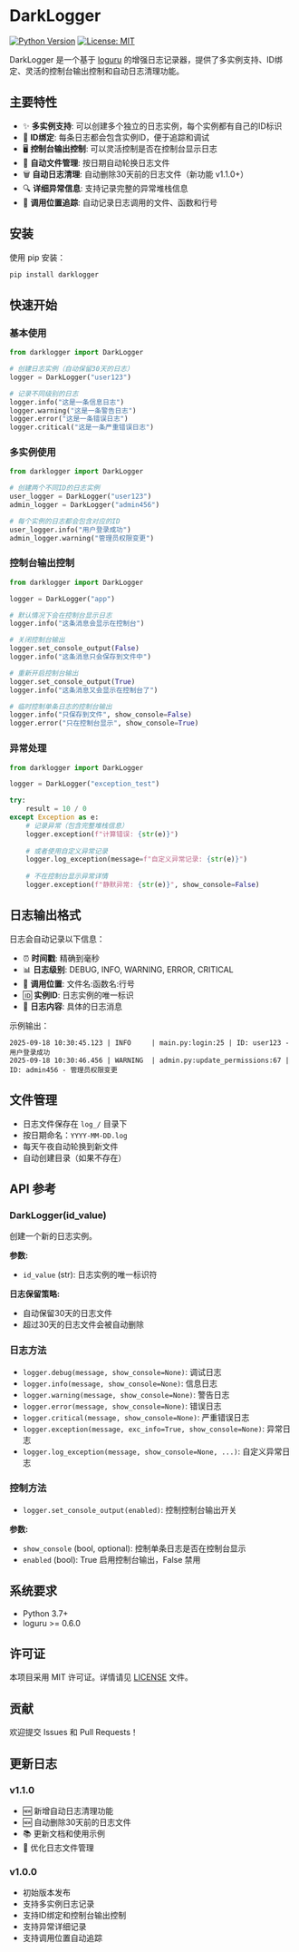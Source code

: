 # DarkLogger

[![Python Version](https://img.shields.io/badge/python-3.7%2B-blue.svg)](https://www.python.org/downloads/)
[![License: MIT](https://img.shields.io/badge/License-MIT-yellow.svg)](https://opensource.org/licenses/MIT)

DarkLogger 是一个基于 [loguru](https://github.com/Delgan/loguru) 的增强日志记录器，提供了多实例支持、ID绑定、灵活的控制台输出控制和自动日志清理功能。

## 主要特性

- ✨ **多实例支持**: 可以创建多个独立的日志实例，每个实例都有自己的ID标识
- 🎯 **ID绑定**: 每条日志都会包含实例ID，便于追踪和调试
- 🖥️ **控制台输出控制**: 可以灵活控制是否在控制台显示日志
- 📁 **自动文件管理**: 按日期自动轮换日志文件
- 🗑️ **自动日志清理**: 自动删除30天前的日志文件（新功能 v1.1.0+）
- 🔍 **详细异常信息**: 支持记录完整的异常堆栈信息
- 📍 **调用位置追踪**: 自动记录日志调用的文件、函数和行号

## 安装

使用 pip 安装：

```bash
pip install darklogger
```

## 快速开始

### 基本使用

```python
from darklogger import DarkLogger

# 创建日志实例（自动保留30天的日志）
logger = DarkLogger("user123")

# 记录不同级别的日志
logger.info("这是一条信息日志")
logger.warning("这是一条警告日志") 
logger.error("这是一条错误日志")
logger.critical("这是一条严重错误日志")
```

### 多实例使用

```python
from darklogger import DarkLogger

# 创建两个不同ID的日志实例
user_logger = DarkLogger("user123")
admin_logger = DarkLogger("admin456")

# 每个实例的日志都会包含对应的ID
user_logger.info("用户登录成功")
admin_logger.warning("管理员权限变更")
```

### 控制台输出控制

```python
from darklogger import DarkLogger

logger = DarkLogger("app")

# 默认情况下会在控制台显示日志
logger.info("这条消息会显示在控制台")

# 关闭控制台输出
logger.set_console_output(False)
logger.info("这条消息只会保存到文件中")

# 重新开启控制台输出
logger.set_console_output(True)
logger.info("这条消息又会显示在控制台了")

# 临时控制单条日志的控制台输出
logger.info("只保存到文件", show_console=False)
logger.error("只在控制台显示", show_console=True)
```

### 异常处理

```python
from darklogger import DarkLogger

logger = DarkLogger("exception_test")

try:
    result = 10 / 0
except Exception as e:
    # 记录异常（包含完整堆栈信息）
    logger.exception(f"计算错误: {str(e)}")
    
    # 或者使用自定义异常记录
    logger.log_exception(message=f"自定义异常记录: {str(e)}")
    
    # 不在控制台显示异常详情
    logger.exception(f"静默异常: {str(e)}", show_console=False)
```

## 日志输出格式

日志会自动记录以下信息：

- ⏰ **时间戳**: 精确到毫秒
- 📊 **日志级别**: DEBUG, INFO, WARNING, ERROR, CRITICAL
- 📂 **调用位置**: 文件名:函数名:行号
- 🆔 **实例ID**: 日志实例的唯一标识
- 📝 **日志内容**: 具体的日志消息

示例输出：
```
2025-09-18 10:30:45.123 | INFO     | main.py:login:25 | ID: user123 - 用户登录成功
2025-09-18 10:30:46.456 | WARNING  | admin.py:update_permissions:67 | ID: admin456 - 管理员权限变更
```

## 文件管理

- 日志文件保存在 `log_/` 目录下
- 按日期命名：`YYYY-MM-DD.log`
- 每天午夜自动轮换到新文件
- 自动创建目录（如果不存在）

## API 参考

### DarkLogger(id_value)

创建一个新的日志实例。

**参数:**
- `id_value` (str): 日志实例的唯一标识符

**日志保留策略:**
- 自动保留30天的日志文件
- 超过30天的日志文件会被自动删除

### 日志方法

- `logger.debug(message, show_console=None)`: 调试日志
- `logger.info(message, show_console=None)`: 信息日志  
- `logger.warning(message, show_console=None)`: 警告日志
- `logger.error(message, show_console=None)`: 错误日志
- `logger.critical(message, show_console=None)`: 严重错误日志
- `logger.exception(message, exc_info=True, show_console=None)`: 异常日志
- `logger.log_exception(message, show_console=None, ...)`: 自定义异常日志

### 控制方法

- `logger.set_console_output(enabled)`: 控制控制台输出开关

**参数:**
- `show_console` (bool, optional): 控制单条日志是否在控制台显示
- `enabled` (bool): True 启用控制台输出，False 禁用

## 系统要求

- Python 3.7+
- loguru >= 0.6.0

## 许可证

本项目采用 MIT 许可证。详情请见 [LICENSE](LICENSE) 文件。

## 贡献

欢迎提交 Issues 和 Pull Requests！

## 更新日志

### v1.1.0
- 🆕 新增自动日志清理功能
- 🆕 自动删除30天前的日志文件
- 📚 更新文档和使用示例
- 🐛 优化日志文件管理

### v1.0.0
- 初始版本发布
- 支持多实例日志记录
- 支持ID绑定和控制台输出控制
- 支持异常详细记录
- 支持调用位置自动追踪
